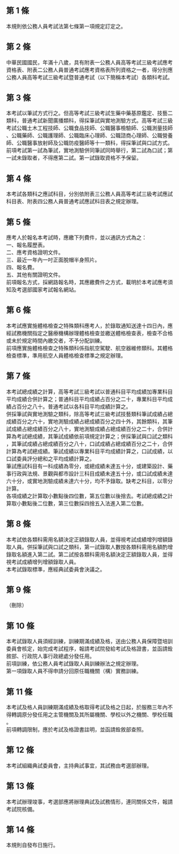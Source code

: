 第 1 條
-------
本規則依公務人員考試法第七條第一項規定訂定之。

第 2 條
-------
中華民國國民，年滿十八歲，具有附表一公務人員高等考試三級考試應考  
資格表、附表二公務人員普通考試應考資格表所列資格之一者，得分別應  
公務人員高等考試三級考試暨普通考試（以下簡稱本考試）各類科考試。

第 3 條
-------
本考試以筆試方式行之。但高等考試三級考試生藥中藥基原鑑定、技藝二  
類科，普通考試新聞廣播類科，得採筆試與實地測驗方式。高等考試三級  
考試公職土木工程技師、公職食品技師、公職醫事檢驗師、公職測量技師  
、公職藥師、公職護理師、公職臨床心理師、公職諮商心理師、公職營養  
師、公職醫事放射師及公職防疫醫師等十一類科，得採筆試與口試方式。  
前項考試第一試為筆試，實地測驗併同筆試同時舉行，第二試為口試；第  
一試未錄取者，不得應第二試。第一試錄取資格不予保留。

第 4 條
-------
本考試各類科之應試科目，分別依附表三公務人員高等考試三級考試應試  
科目表、附表四公務人員普通考試應試科目表之規定辦理。

第 5 條
-------
應考人於報名本考試時，應繳下列費件，並以通訊方式為之：  
一、報名履歷表。  
二、應考資格證明文件。  
三、最近一年內一吋正面脫帽半身照片。  
四、報名費。  
五、其他有關證明文件。  
前項報名方式，採網路報名時，其應繳費件之方式，載明於本考試應考須  
知及考選部國家考試報名網站。

第 6 條
-------
本考試應實施體格檢查之特殊類科應考人，於錄取通知送達十四日內，應  
經試務機關指定之醫療機構辦理體格檢查並繳送體格檢查表，檢查不合格  
或未於規定時間內繳交者，不予分配訓練。  
前項應實施體格檢查之特殊類科係指航空駕駛、航空器維修類科。其體格  
檢查標準，準用航空人員體格檢查標準之規定辦理。

第 7 條
-------
本考試總成績之計算，高等考試三級考試以普通科目平均成績加專業科目  
平均成績合併計算之；普通科目平均成績占百分之二十，專業科目平均成  
績占百分之八十。普通考試以各科目平均成績計算之。  
併採筆試與實地測驗之類科，除高等考試三級考試技藝類科筆試成績占總  
成績百分之六十，實地測驗成績占總成績百分之四十外，其餘類科，其筆  
試成績占總成績百分之八十，實地測驗成績占總成績百分之二十，合併計  
算為考試總成績，其筆試成績依前項規定計算之；併採筆試與口試之類科  
，其筆試成績占總成績百分之八十，口試成績占總成績百分之二十，合併  
計算為考試總成績。筆試成績以專業科目平均成績計算之，口試成績，以  
口試委員評分總和之平均成績計算之。  
筆試應試科目有一科成績為零分，或總成績未達五十分，或建築設計、藥  
事行政與法規、景觀與都市設計三科目成績未達五十分，或口試成績未達  
六十分，或實地測驗成績未達六十分，均不予錄取。缺考之科目，以零分  
計算。  
各項成績之計算取小數點後四位數，第五位數以後捨去。考試總成績之計  
算取小數點後二位數，第三位數採四捨五入法進入第二位數。

第 8 條
-------
本考試依各類科需用名額決定正額錄取人員，並得視考試成績增列增額錄  
取人員。併採筆試與口試之類科，第一試錄取人數按各類科需用名額酌增  
錄取名額進入第二試。第二試按各類科需用名額決定正額錄取人員，並得  
視考試成績增列增額錄取人員。  
本考試錄取標準，應經典試委員會決議之。

第 9 條
-------
（刪除）

第 10 條
--------
本考試錄取人員須經訓練，訓練期滿成績及格，送由公務人員保障暨培訓  
委員會核定，始完成考試程序，報請考試院發給考試及格證書，並函請銓  
敘部、行政院人事行政總處分發任用。  
前項訓練，依公務人員考試錄取人員訓練辦法之規定辦理。  
第一項錄取人員不得申請分回原任職機關（構）實務訓練。

第 11 條
--------
本考試及格人員訓練期滿成績及格取得考試及格之日起，於服務三年內不  
得轉調原分發任用之主管機關及其所屬機關、學校以外之機關、學校任職  
。  
前項轉調限制，應於考試及格證書註明，並函請銓敘部查照。

第 12 條
--------
本考試組織典試委員會，主持典試事宜，其試務由考選部辦理。

第 13 條
--------
本考試辦理竣事，考選部應將辦理典試及試務情形，連同關係文件，報請  
考試院核備。

第 14 條
--------
本規則自發布日施行。

